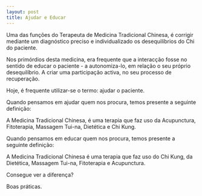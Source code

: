 ```yaml
---
layout: post
title: Ajudar e Educar
---
```

Uma das funções do Terapeuta de Medicina Tradicional Chinesa, é corrigir mediante um diagnóstico preciso e individualizado os desequilíbrios do Chi do paciente. 

Nos primórdios desta medicina, era frequente que a interacção fosse no sentido de educar o paciente - a autonomiza-lo, em relação o seu próprio desequilíbrio. A criar uma participação activa, no seu processo de recuperação. 

Hoje, é frequente utilizar-se o termo: ajudar o paciente. 

Quando pensamos em ajudar quem nos procura, temos presente a seguinte definição: 

A Medicina Tradicional Chinesa, é uma terapia que faz uso da Acupunctura, Fitoterapia, Massagem Tui-na, Dietética e Chi Kung. 

Quando pensamos em educar quem nos procura, temos presente a seguinte definição:

A Medicina Tradicional Chinesa é uma terapia que faz uso do Chi Kung, da Dietética, Massagem Tui-na, Fitoterapia e Acupunctura. 

Consegue ver a diferença?

Boas práticas.
